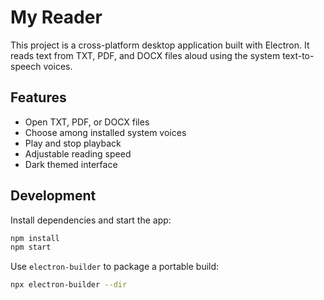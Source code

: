 # My Reader

This project is a cross-platform desktop application built with Electron. It reads text from TXT, PDF, and DOCX files aloud using the system text-to-speech voices.

## Features

- Open TXT, PDF, or DOCX files
- Choose among installed system voices
- Play and stop playback
- Adjustable reading speed
- Dark themed interface

## Development

Install dependencies and start the app:

```bash
npm install
npm start
```

Use `electron-builder` to package a portable build:

```bash
npx electron-builder --dir
```
